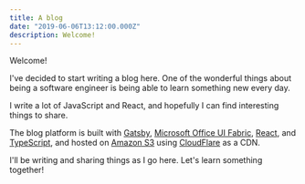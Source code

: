 ```yaml
---
title: A blog
date: "2019-06-06T13:12:00.000Z"
description: Welcome!
---
```


Welcome!

I've decided to start writing a blog here. One of the wonderful things about
being a software engineer is being able to learn something new every day.

I write a lot of JavaScript and React, and hopefully I can find interesting things to share.

The blog platform is built with [Gatsby](https://www.gatsbyjs.org/), [Microsoft Office UI Fabric](https://developer.microsoft.com/en-us/fabric), [React](https://reactjs.org/), and [TypeScript](http://www.typescriptlang.org/), and hosted on [Amazon S3](https://aws.amazon.com/s3/) using [CloudFlare](https://www.cloudflare.com/) as a CDN.

I'll be writing and sharing things as I go here. Let's learn something together!
